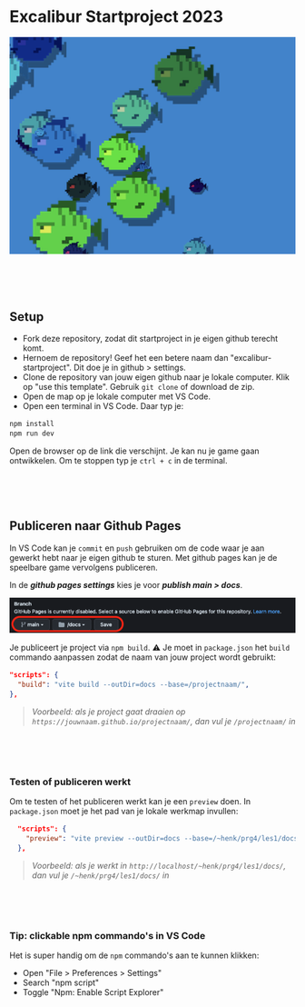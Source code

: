 # Excalibur Startproject 2023

![fishes](./src/images/preview.png)

<br>
<br>
<br>

## Setup

- Fork deze repository, zodat dit startproject in je eigen github terecht komt.
- Hernoem de repository! Geef het een betere naam dan "excalibur-startproject". Dit doe je in github > settings.
- Clone de repository van jouw eigen github naar je lokale computer. Klik op "use this template". Gebruik `git clone` of download de zip.
- Open de map op je lokale computer met VS Code.
- Open een terminal in VS Code. Daar typ je:

```bash
npm install
npm run dev
```

Open de browser op de link die verschijnt. Je kan nu je game gaan ontwikkelen. Om te stoppen typ je `ctrl + c` in de terminal.

<br>
<br>
<br>

## Publiceren naar Github Pages

In VS Code kan je `commit` en `push` gebruiken om de code waar je aan gewerkt hebt naar je eigen github te sturen. Met github pages kan je de speelbare game vervolgens publiceren.

In de ***github pages settings*** kies je voor ***publish main > docs***.

![pages](./src/images/page.png)

Je publiceert je project via `npm build`. ⚠️ Je moet in `package.json` het `build` commando aanpassen zodat de naam van jouw project wordt gebruikt:

```json
"scripts": {
  "build": "vite build --outDir=docs --base=/projectnaam/",
},
```
> *Voorbeeld: als je project gaat draaien op `https://jouwnaam.github.io/projectnaam/`, dan vul je `/projectnaam/` in*

<br>
<br>
<br>

### Testen of publiceren werkt

Om te testen of het publiceren werkt kan je een `preview` doen. In `package.json` moet je het pad van je lokale werkmap invullen:

```json
  "scripts": {
    "preview": "vite preview --outDir=docs --base=/~henk/prg4/les1/docs/"
  },
```
> *Voorbeeld: als je werkt in `http://localhost/~henk/prg4/les1/docs/`, dan vul je `/~henk/prg4/les1/docs/` in*

<br>
<br>
<br>

### Tip: clickable npm commando's in VS Code

Het is super handig om de `npm` commando's aan te kunnen klikken:

- Open "File > Preferences > Settings"
- Search "npm script"
- Toggle "Npm: Enable Script Explorer"
